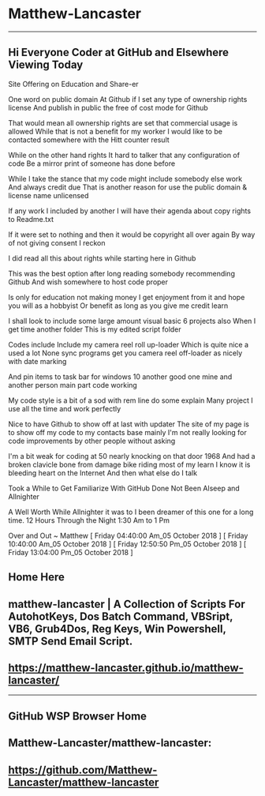# Matthew-Lancaster
----
Hi Everyone Coder at GitHub and Elsewhere Viewing Today
----

Site Offering on Education and Share-er

One word on public domain
At Github if I set any type of ownership rights license
And publish in public the free of cost mode for Github

That would mean all ownership rights are set that commercial usage is allowed
While that is not a benefit for my worker 
I would like to be contacted somewhere with the Hitt counter result

While on the other hand rights
It hard to talker that any configuration of code
Be a mirror print of someone has done before

While I take the stance that my code might include somebody else work
And always credit due
That is another reason for use the public domain & license name unlicensed

If any work I included by another I will have their agenda about copy rights to Readme.txt

If it were set to nothing and then it would be copyright all over again
By way of not giving consent I reckon

I did read all this about rights while starting here in Github

This was the best option after long reading somebody recommending Github
And wish somewhere to host code proper

Is only for education not making money
I get enjoyment from it and hope you will as a hobbyist
Or benefit as long as you give me credit learn

I shall look to include some large amount visual basic 6 projects also
When I get time another folder
This is my edited script folder 

Codes include
Include my camera reel roll up-loader
Which is quite nice a used a lot
None sync programs get you camera reel off-loader as nicely with date marking

And pin items to task bar for windows 10 another good one mine and another person main part code working

My code style is a bit of a sod with rem line do some explain
Many project I use all the time and work perfectly

Nice to have Github to show off at last with updater 
The site of my page is to show off my code to my contacts base mainly
I'm not really looking for code improvements by other people without asking

I'm a bit weak for coding at 50 nearly knocking on that door 1968
And had a broken clavicle bone from damage bike riding most of my learn 
I know it is bleeding heart on the Internet 
And then what else do I talk

Took a While to Get Familiarize With GitHub Done Not Been Alseep and Allnighter

A Well Worth While Allnighter it was to I been dreamer of this one for a long time.
12 Hours Through the Night 1:30 Am to 1 Pm 

Over and Out
~
Matthew
[ Friday 04:40:00 Am_05 October 2018 ]
[ Friday 10:40:00 Am_05 October 2018 ]
[ Friday 12:50:50 Pm_05 October 2018 ]
[ Friday 13:04:00 Pm_05 October 2018 ]

Home Here
----
matthew-lancaster | A Collection of Scripts For AutohotKeys, Dos Batch Command, VBSript, VB6, Grub4Dos, Reg Keys, Win Powershell, SMTP Send Email Script.
----
https://matthew-lancaster.github.io/matthew-lancaster/
----

----

GitHub WSP Browser Home 
----
Matthew-Lancaster/matthew-lancaster:
----
https://github.com/Matthew-Lancaster/matthew-lancaster
----
